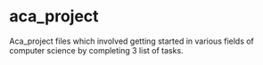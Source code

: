 # aca_project
Aca_project files which involved getting started in various fields of computer science by completing 3 list of tasks.
